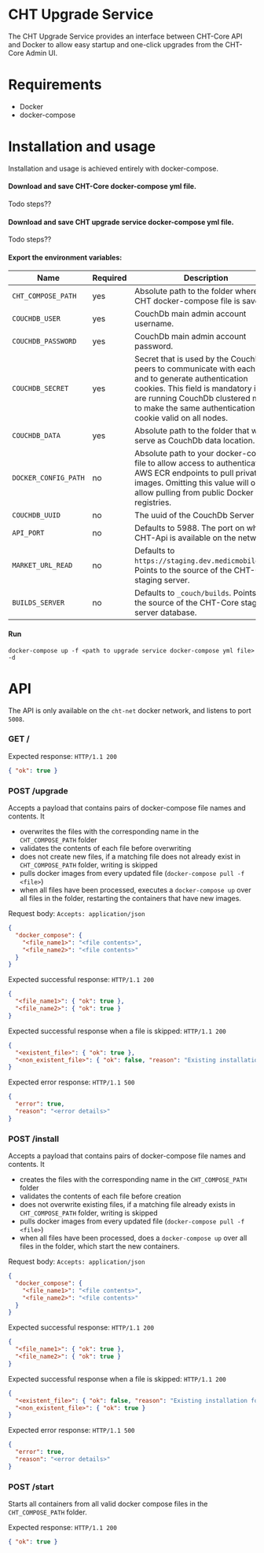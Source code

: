 CHT Upgrade Service
========================

The CHT Upgrade Service provides an interface between CHT-Core API and Docker to allow easy startup and one-click upgrades from the CHT-Core Admin UI. 

# Requirements

* Docker
* docker-compose

# Installation and usage

Installation and usage is achieved entirely with docker-compose. 

#### Download and save CHT-Core docker-compose yml file. 

Todo steps??

#### Download and save CHT upgrade service docker-compose yml file.

Todo steps??

#### Export the environment variables:

| Name                 | Required | Description                                                                                                                                                                                                                                  |
|----------------------|----------|----------------------------------------------------------------------------------------------------------------------------------------------------------------------------------------------------------------------------------------------|
| `CHT_COMPOSE_PATH`   | yes      | Absolute path to the folder where the CHT docker-compose file is saved.                                                                                                                                                                      | 
| `COUCHDB_USER`       | yes      | CouchDb main admin account username.                                                                                                                                                                                                         |
| `COUCHDB_PASSWORD`   | yes      | CouchDb main admin account password.                                                                                                                                                                                                         | 
| `COUCHDB_SECRET`     | yes      | Secret that is used by the CouchDB peers to communicate with each other and to generate authentication cookies. This field is mandatory if you are running CouchDb clustered mode to make the same authentication cookie valid on all nodes. |
| `COUCHDB_DATA`       | yes      | Absolute path to the folder that will serve as CouchDb data location.                                                                                                                                                                        |
| `DOCKER_CONFIG_PATH` | no       | Absolute path to your docker-config file to allow access to authenticated AWS ECR endpoints to pull private images. Omitting this value will only allow pulling from public Docker registries.                                               |
| `COUCHDB_UUID`       | no       | The uuid of the CouchDb Server                                                                                                                                                                                                               |
| `API_PORT`           | no       | Defaults to 5988. The port on which CHT-Api is available on the network.                                                                                                                                                                     | 
| `MARKET_URL_READ`    | no       | Defaults to `https://staging.dev.medicmobile.org`. Points to the source of the CHT-Core staging server.                                                                                                                                      |                                                                |                                                                 |
| `BUILDS_SERVER`      | no       | Defaults to `_couch/builds`. Points to the source of the CHT-Core staging server database.                                                                                                                                                   | 

#### Run
```shell
docker-compose up -f <path to upgrade service docker-compose yml file> -d
```

# API

The API is only available on the `cht-net` docker network, and listens to port `5008`. 

### GET / 

Expected response:
```HTTP/1.1 200```
```json
{ "ok": true }
```


### POST /upgrade

Accepts a payload that contains pairs of docker-compose file names and contents. It

- overwrites the files with the corresponding name in the `CHT_COMPOSE_PATH` folder
- validates the contents of each file before overwriting
- does not create new files, if a matching file does not already exist in `CHT_COMPOSE_PATH` folder, writing is skipped
- pulls docker images from every updated file (`docker-compose pull -f <file>`)
- when all files have been processed, executes a `docker-compose up` over all files in the folder, restarting the containers that have new images.

Request body:
```Accepts: application/json```
```json
{
  "docker_compose": {
    "<file_name1>": "<file contents>",
    "<file_name2>": "<file contents>"
  }
}
```

Expected successful response:
```HTTP/1.1 200```
```json
{
  "<file_name1>": { "ok": true },
  "<file_name2>": { "ok": true }
}
```

Expected successful response when a file is skipped:
```HTTP/1.1 200```
```json
{
  "<existent_file>": { "ok": true },
  "<non_existent_file>": { "ok": false, "reason": "Existing installation not found. Use '/install' API to install." }
}
```

Expected error response:
```HTTP/1.1 500```
```json
{
  "error": true,
  "reason": "<error details>"
}
```

### POST /install

Accepts a payload that contains pairs of docker-compose file names and contents. It

- creates the files with the corresponding name in the `CHT_COMPOSE_PATH` folder
- validates the contents of each file before creation
- does not overwrite existing files, if a matching file already exists in `CHT_COMPOSE_PATH` folder, writing is skipped
- pulls docker images from every updated file (`docker-compose pull -f <file>`)
- when all files have been processed, does a `docker-compose up` over all files in the folder, which start the new containers. 

Request body:
```Accepts: application/json```
```json
{
  "docker_compose": {
    "<file_name1>": "<file contents>",
    "<file_name2>": "<file contents>"
  }
}
```

Expected successful response:
```HTTP/1.1 200```
```json
{
  "<file_name1>": { "ok": true },
  "<file_name2>": { "ok": true }
}
```

Expected successful response when a file is skipped:
```HTTP/1.1 200```
```json
{
  "<existent_file>": { "ok": false, "reason": "Existing installation found. Use '/upgrade' API to upgrade." },
  "<non_existent_file>": { "ok": true }
}
```

Expected error response:
```HTTP/1.1 500```
```json
{
  "error": true,
  "reason": "<error details>"
}
```

### POST /start

Starts all containers from all valid docker compose files in the `CHT_COMPOSE_PATH` folder. 

Expected response:
```HTTP/1.1 200```
```json
{ "ok": true }
```
